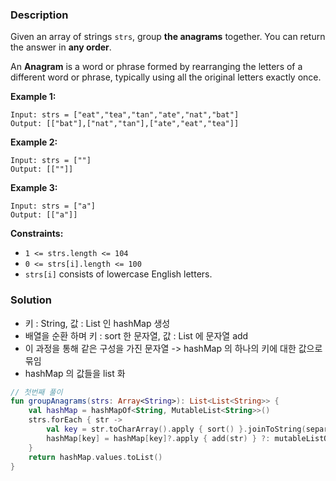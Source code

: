 ### Description

Given an array of strings `strs`, group **the anagrams** together. You can return the answer in **any order**.

An **Anagram** is a word or phrase formed by rearranging the letters of a different word or phrase, typically using all the original letters exactly once.

**Example 1:**

```
Input: strs = ["eat","tea","tan","ate","nat","bat"]
Output: [["bat"],["nat","tan"],["ate","eat","tea"]]

```

**Example 2:**

```
Input: strs = [""]
Output: [[""]]

```

**Example 3:**

```
Input: strs = ["a"]
Output: [["a"]]

```

**Constraints:**

- `1 <= strs.length <= 104`
- `0 <= strs[i].length <= 100`
- `strs[i]` consists of lowercase English letters.

### Solution

- 키 : String, 값 : List<String> 인 hashMap 생성 
- 배열을 순환 하며 키 : sort 한 문자열, 값 : List<String> 에 문자열 add
- 이 과정을 통해 같은 구성을 가진 문자열 -> hashMap 의 하나의 키에 대한 값으로 묶임
- hashMap 의 값들을 list 화

```kotlin
// 첫번째 풀이
fun groupAnagrams(strs: Array<String>): List<List<String>> {
    val hashMap = hashMapOf<String, MutableList<String>>()
    strs.forEach { str ->
        val key = str.toCharArray().apply { sort() }.joinToString(separator = "")
        hashMap[key] = hashMap[key]?.apply { add(str) } ?: mutableListOf(str)
    }
    return hashMap.values.toList()
}
```
